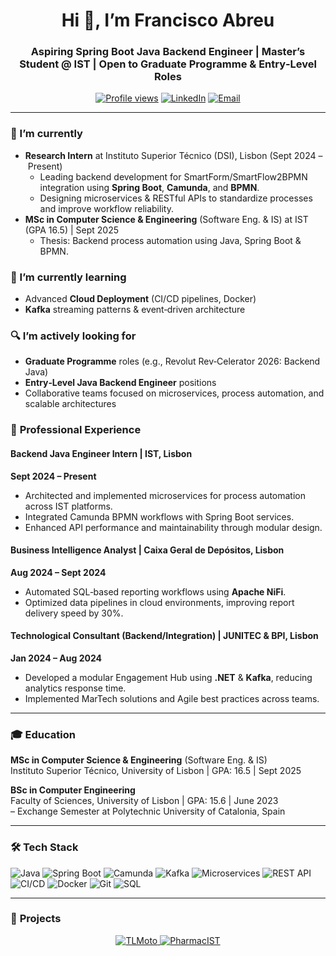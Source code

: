 <!--
**franciscoAbreuTecnico/franciscoAbreuTecnico** is a ✨ _special_ ✨ repository because its `README.md` appears on your GitHub profile.
-->

<h1 align="center">Hi 👋, I’m Francisco Abreu</h1>
<h3 align="center">Aspiring Spring Boot Java Backend Engineer | Master’s Student @ IST | Open to Graduate Programme & Entry‑Level Roles</h3>

<p align="center">
  <a href="https://komarev.com/ghpvc/?username=franciscoAbreuTecnico&color=blue"><img src="https://komarev.com/ghpvc/?username=franciscoAbreuTecnico&color=blue" alt="Profile views"/></a>
  <a href="https://www.linkedin.com/in/francisco-luis-abreu"><img src="https://img.shields.io/badge/LinkedIn-0A66C2?logo=linkedin&logoColor=white" alt="LinkedIn"/></a>
  <a href="mailto:francisco.luis.abreu@gmail.com"><img src="https://img.shields.io/badge/Email-D14836?logo=gmail&logoColor=white" alt="Email"/></a>
</p>

---

### 🔭 I’m **currently**
- **Research Intern** at Instituto Superior Técnico (DSI), Lisbon (Sept 2024 – Present)  
  - Leading backend development for SmartForm/SmartFlow2BPMN integration using **Spring Boot**, **Camunda**, and **BPMN**.  
  - Designing microservices & RESTful APIs to standardize processes and improve workflow reliability.
- **MSc in Computer Science & Engineering** (Software Eng. & IS) at IST (GPA 16.5) | Sept 2025  
  - Thesis: Backend process automation using Java, Spring Boot & BPMN.

### 🌱 I’m **currently learning**
- Advanced **Cloud Deployment** (CI/CD pipelines, Docker)
- **Kafka** streaming patterns & event‑driven architecture

### 🔍 I’m **actively looking for**
- **Graduate Programme** roles (e.g., Revolut Rev‑Celerator 2026: Backend Java)
- **Entry‑Level Java Backend Engineer** positions
- Collaborative teams focused on microservices, process automation, and scalable architectures

### 💼 **Professional Experience**
#### Backend Java Engineer Intern | IST, Lisbon  
**Sept 2024 – Present**  
- Architected and implemented microservices for process automation across IST platforms.  
- Integrated Camunda BPMN workflows with Spring Boot services.  
- Enhanced API performance and maintainability through modular design.

#### Business Intelligence Analyst | Caixa Geral de Depósitos, Lisbon  
**Aug 2024 – Sept 2024**  
- Automated SQL‑based reporting workflows using **Apache NiFi**.  
- Optimized data pipelines in cloud environments, improving report delivery speed by 30%.

#### Technological Consultant (Backend/Integration) | JUNITEC & BPI, Lisbon  
**Jan 2024 – Aug 2024**  
- Developed a modular Engagement Hub using **.NET** & **Kafka**, reducing analytics response time.  
- Implemented MarTech solutions and Agile best practices across teams.

---

### 🎓 **Education**
**MSc in Computer Science & Engineering** (Software Eng. & IS)  
Instituto Superior Técnico, University of Lisbon | GPA: 16.5 | Sept 2025  

**BSc in Computer Engineering**  
Faculty of Sciences, University of Lisbon | GPA: 15.6 | June 2023  
– Exchange Semester at Polytechnic University of Catalonia, Spain

---

### 🛠️ **Tech Stack**
<p>
  <img src="https://img.shields.io/badge/Java-007396?logo=java&logoColor=white" alt="Java"/>
  <img src="https://img.shields.io/badge/SpringBoot-6DB33F?logo=spring&logoColor=white" alt="Spring Boot"/>
  <img src="https://img.shields.io/badge/Camunda-EB5424?logo=camunda&logoColor=white" alt="Camunda"/>
  <img src="https://img.shields.io/badge/Kafka-231F20?logo=apachekafka&logoColor=white" alt="Kafka"/>
  <img src="https://img.shields.io/badge/Microservices-FE7A16?logo=microservices&logoColor=white" alt="Microservices"/>
  <img src="https://img.shields.io/badge/RESTful_API-20232A?logo=rest&logoColor=white" alt="REST API"/>
  <img src="https://img.shields.io/badge/CI/CD-FC8019?logo=azurepipelines&logoColor=white" alt="CI/CD"/>
  <img src="https://img.shields.io/badge/Docker-2496ED?logo=docker&logoColor=white" alt="Docker"/>
  <img src="https://img.shields.io/badge/Git-F05032?logo=git&logoColor=white" alt="Git"/>
  <img src="https://img.shields.io/badge/SQL-4479A1?logo=postgresql&logoColor=white" alt="SQL"/>
</p>

---

### 🚀 **Projects**
<p align="center">
  <a href="https://github.com/franciscoAbreuTecnico/TLMoto-Modelacao-e-Simulacao">
    <img src="https://github-readme-stats.vercel.app/api/pin/?username=franciscoAbreuTecnico&repo=TLMoto-Modelacao-e-Simulacao&theme=radical" alt="TLMoto"/>
  </a>
  <a href="https://github.com/franciscoAbreuTecnico/PharmacIST">
    <img src="https://github-readme-stats.vercel.app/api/pin/?username=franciscoAbreuTecnico&repo=PharmacIST&theme=radical" alt="PharmacIST"/>
  </a>
  <a href="https://github.com/franciscoAbreuTecnico/Software-Architecture">
    <img src="https://github-readme-stats.vercel.app/api/pin/?username=franciscoAbreuTecnico&repo=Softw
